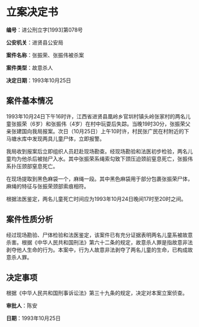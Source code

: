 # 立案决定书

**编号**：进公刑立字[1993]第078号

**公安机关**：进贤县公安局

**案件名称**：张振荣、张振伟被杀案

**案件类型**：故意杀人

**决定日期**：1993年10月25日

## 案件基本情况

1993年10月24日下午16时许，江西省进贤县凰岭乡官圳村镇头岭张家村的两名儿童张振荣（6岁）和张振伟（4岁）在村中玩耍后失踪。当晚19时30分，张振荣父亲张建国向我局报案。次日（10月25日）上午10时许，村民张广民在村附近的下马塘水库中发现两具儿童尸体，立即报警。

我局收到报案后立即组织人员赶赴现场勘查。经现场勘验和法医初步检验，两名儿童均为他杀后被抛尸入水。其中张振荣系绳索勾致下颈压迫颈前窒息死亡，张振伟系扑压颈部窒息死亡。

在现场提取到黑色麻袋一个，麻绳一段。其中黑色麻袋用于部分包裹张振荣尸体，麻绳的特征与张振荣颈部索痕相符。

根据法医鉴定，两名儿童死亡时间应为1993年10月24日晚间17时至20时之间。

## 案件性质分析

经过现场勘验、尸体检验和法医鉴定，该案件已有充分证据表明两名儿童系被故意杀害。根据《中华人民共和国刑法》第六十二条的规定，故意杀人罪是指故意非法剥夺他人生命的行为。本案中，行为人故意非法剥夺了两名儿童的生命，已构成故意杀人罪。

## 决定事项

根据《中华人民共和国刑事诉讼法》第三十九条的规定，决定对本案立案侦查。

**审批人**：陈安

**日期**：1993年10月25日